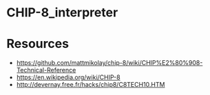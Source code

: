 # CHIP-8_interpreter

# Resources
- https://github.com/mattmikolay/chip-8/wiki/CHIP%E2%80%908-Technical-Reference
- https://en.wikipedia.org/wiki/CHIP-8
- http://devernay.free.fr/hacks/chip8/C8TECH10.HTM
